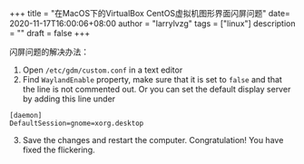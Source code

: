 +++
title = "在MacOS下的VirtualBox CentOS虚拟机图形界面闪屏问题"
date= 2020-11-17T16:00:06+08:00
author = "larrylvzg"
tags = ["linux"]
description = ""
draft = false
+++

闪屏问题的解决办法：

1. Open `/etc/gdm/custom.conf` in a text editor
2. Find `WaylandEnable` property, make sure that it is set to `false` and that the line is not commented out.
Or you can set the default display server by adding this line under 
```
[daemon]
DefaultSession=gnome=xorg.desktop
```

3. Save the changes and restart the computer.
Congratulation! You have fixed the flickering.


